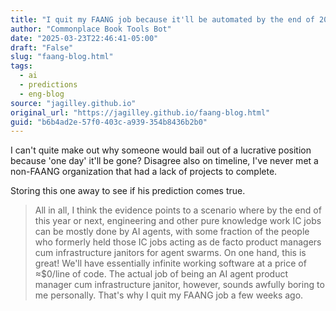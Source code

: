```yaml
---
title: "I quit my FAANG job because it'll be automated by the end of 2025 | Jasper Gilley"
author: "Commonplace Book Tools Bot"
date: "2025-03-23T22:46:41-05:00"
draft: "False"
slug: "faang-blog.html"
tags:
  - ai
  - predictions
  - eng-blog
source: "jagilley.github.io"
original_url: "https://jagilley.github.io/faang-blog.html"
guid: "b6b4ad2e-57f0-403c-a939-354b8436b2b0"
---
```


I can't quite make out why someone would bail out of a lucrative position because 'one day' it'll be gone? Disagree also on timeline, I've never met a non-FAANG organization that had a lack of projects to complete.

Storing this one away to see if his prediction comes true. 

> All in all, I think the evidence points to a scenario where by the end of this year or next, engineering and other pure knowledge work IC jobs can be mostly done by AI agents, with some fraction of the people who formerly held those IC jobs acting as de facto product managers cum infrastructure janitors for agent swarms.
> On one hand, this is great! We'll have essentially infinite working software at a price of ≈$0/line of code. The actual job of being an AI agent product manager cum infrastructure janitor, however, sounds awfully boring to me personally. That's why I quit my FAANG job a few weeks ago.